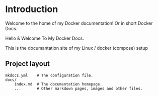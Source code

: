 
# Introduction

Welcome to the home of my Docker documentation! Or in short Docker Docs.

Hello & Welcome To My Docker Docs.

This is the documantation site of my Linux / docker (compose) setup

## Project layout

    mkdocs.yml    # The configuration file.
    docs/
        index.md  # The documentation homepage.
        ...       # Other markdown pages, images and other files.
